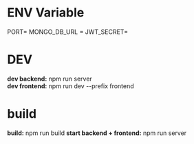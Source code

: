# ENV Variable
PORT=
MONGO_DB_URL = 
JWT_SECRET=

# DEV
**dev backend:** npm run server<br/>
**dev frontend:** npm run dev --prefix frontend

# build
**build:** npm run build
**start backend + frontend:** npm run server